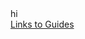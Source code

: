 <html>
hi
<br>
<a href="https://docs.google.com/document/d/1w3B71KLXi9XwK-8r5zY3OINF7RSsK9hrHjIM2FJic-c/edit">Links to Guides</a>
</html>
